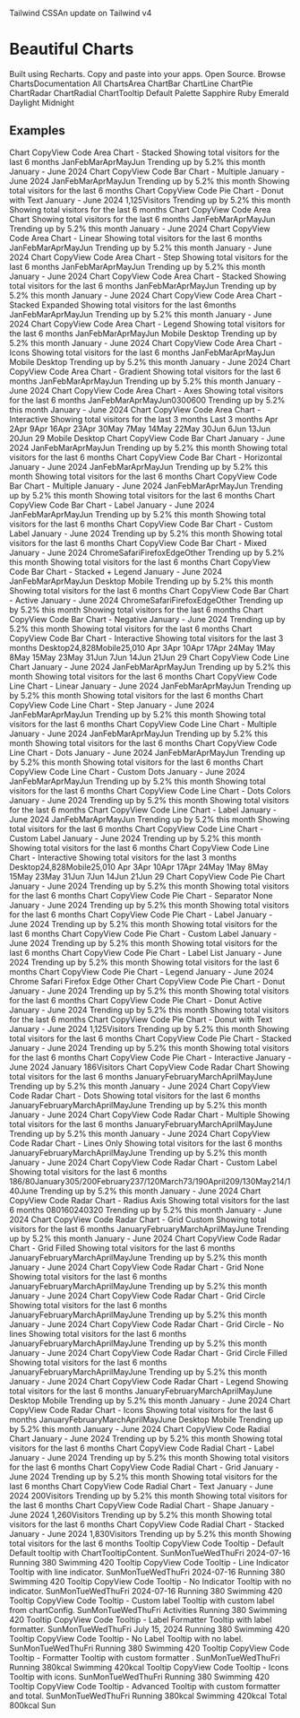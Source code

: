 Tailwind CSSAn update on Tailwind v4
# Beautiful Charts
Built using Recharts. Copy and paste into your apps. Open Source.
Browse ChartsDocumentation
All ChartsArea ChartBar ChartLine ChartPie ChartRadar ChartRadial ChartTooltip
Default
Palette
Sapphire
Ruby
Emerald
Daylight
Midnight
## Examples
Chart
CopyView Code
Area Chart - Stacked
Showing total visitors for the last 6 months
JanFebMarAprMayJun
Trending up by 5.2% this month 
January - June 2024
Chart
CopyView Code
Bar Chart - Multiple
January - June 2024
JanFebMarAprMayJun
Trending up by 5.2% this month 
Showing total visitors for the last 6 months
Chart
CopyView Code
Pie Chart - Donut with Text
January - June 2024
1,125Visitors
Trending up by 5.2% this month 
Showing total visitors for the last 6 months
Chart
CopyView Code
Area Chart
Showing total visitors for the last 6 months
JanFebMarAprMayJun
Trending up by 5.2% this month 
January - June 2024
Chart
CopyView Code
Area Chart - Linear
Showing total visitors for the last 6 months
JanFebMarAprMayJun
Trending up by 5.2% this month 
January - June 2024
Chart
CopyView Code
Area Chart - Step
Showing total visitors for the last 6 months
JanFebMarAprMayJun
Trending up by 5.2% this month 
January - June 2024
Chart
CopyView Code
Area Chart - Stacked
Showing total visitors for the last 6 months
JanFebMarAprMayJun
Trending up by 5.2% this month 
January - June 2024
Chart
CopyView Code
Area Chart - Stacked Expanded
Showing total visitors for the last 6months
JanFebMarAprMayJun
Trending up by 5.2% this month 
January - June 2024
Chart
CopyView Code
Area Chart - Legend
Showing total visitors for the last 6 months
JanFebMarAprMayJun
Mobile
Desktop
Trending up by 5.2% this month 
January - June 2024
Chart
CopyView Code
Area Chart - Icons
Showing total visitors for the last 6 months
JanFebMarAprMayJun
Mobile
Desktop
Trending up by 5.2% this month 
January - June 2024
Chart
CopyView Code
Area Chart - Gradient
Showing total visitors for the last 6 months
JanFebMarAprMayJun
Trending up by 5.2% this month 
January - June 2024
Chart
CopyView Code
Area Chart - Axes
Showing total visitors for the last 6 months
JanFebMarAprMayJun0300600
Trending up by 5.2% this month 
January - June 2024
Chart
CopyView Code
Area Chart - Interactive
Showing total visitors for the last 3 months
Last 3 months
Apr 2Apr 9Apr 16Apr 23Apr 30May 7May 14May 22May 30Jun 6Jun 13Jun 20Jun 29
Mobile
Desktop
Chart
CopyView Code
Bar Chart
January - June 2024
JanFebMarAprMayJun
Trending up by 5.2% this month 
Showing total visitors for the last 6 months
Chart
CopyView Code
Bar Chart - Horizontal
January - June 2024
JanFebMarAprMayJun
Trending up by 5.2% this month 
Showing total visitors for the last 6 months
Chart
CopyView Code
Bar Chart - Multiple
January - June 2024
JanFebMarAprMayJun
Trending up by 5.2% this month 
Showing total visitors for the last 6 months
Chart
CopyView Code
Bar Chart - Label
January - June 2024
JanFebMarAprMayJun
Trending up by 5.2% this month 
Showing total visitors for the last 6 months
Chart
CopyView Code
Bar Chart - Custom Label
January - June 2024
Trending up by 5.2% this month 
Showing total visitors for the last 6 months
Chart
CopyView Code
Bar Chart - Mixed
January - June 2024
ChromeSafariFirefoxEdgeOther
Trending up by 5.2% this month 
Showing total visitors for the last 6 months
Chart
CopyView Code
Bar Chart - Stacked + Legend
January - June 2024
JanFebMarAprMayJun
Desktop
Mobile
Trending up by 5.2% this month 
Showing total visitors for the last 6 months
Chart
CopyView Code
Bar Chart - Active
January - June 2024
ChromeSafariFirefoxEdgeOther
Trending up by 5.2% this month 
Showing total visitors for the last 6 months
Chart
CopyView Code
Bar Chart - Negative
January - June 2024
Trending up by 5.2% this month 
Showing total visitors for the last 6 months
Chart
CopyView Code
Bar Chart - Interactive
Showing total visitors for the last 3 months
Desktop24,828Mobile25,010
Apr 3Apr 10Apr 17Apr 24May 1May 8May 15May 23May 31Jun 7Jun 14Jun 21Jun 29
Chart
CopyView Code
Line Chart
January - June 2024
JanFebMarAprMayJun
Trending up by 5.2% this month 
Showing total visitors for the last 6 months
Chart
CopyView Code
Line Chart - Linear
January - June 2024
JanFebMarAprMayJun
Trending up by 5.2% this month 
Showing total visitors for the last 6 months
Chart
CopyView Code
Line Chart - Step
January - June 2024
JanFebMarAprMayJun
Trending up by 5.2% this month 
Showing total visitors for the last 6 months
Chart
CopyView Code
Line Chart - Multiple
January - June 2024
JanFebMarAprMayJun
Trending up by 5.2% this month 
Showing total visitors for the last 6 months
Chart
CopyView Code
Line Chart - Dots
January - June 2024
JanFebMarAprMayJun
Trending up by 5.2% this month 
Showing total visitors for the last 6 months
Chart
CopyView Code
Line Chart - Custom Dots
January - June 2024
JanFebMarAprMayJun
Trending up by 5.2% this month 
Showing total visitors for the last 6 months
Chart
CopyView Code
Line Chart - Dots Colors
January - June 2024
Trending up by 5.2% this month 
Showing total visitors for the last 6 months
Chart
CopyView Code
Line Chart - Label
January - June 2024
JanFebMarAprMayJun
Trending up by 5.2% this month 
Showing total visitors for the last 6 months
Chart
CopyView Code
Line Chart - Custom Label
January - June 2024
Trending up by 5.2% this month 
Showing total visitors for the last 6 months
Chart
CopyView Code
Line Chart - Interactive
Showing total visitors for the last 3 months
Desktop24,828Mobile25,010
Apr 3Apr 10Apr 17Apr 24May 1May 8May 15May 23May 31Jun 7Jun 14Jun 21Jun 29
Chart
CopyView Code
Pie Chart
January - June 2024
Trending up by 5.2% this month 
Showing total visitors for the last 6 months
Chart
CopyView Code
Pie Chart - Separator None
January - June 2024
Trending up by 5.2% this month 
Showing total visitors for the last 6 months
Chart
CopyView Code
Pie Chart - Label
January - June 2024
Trending up by 5.2% this month 
Showing total visitors for the last 6 months
Chart
CopyView Code
Pie Chart - Custom Label
January - June 2024
Trending up by 5.2% this month 
Showing total visitors for the last 6 months
Chart
CopyView Code
Pie Chart - Label List
January - June 2024
Trending up by 5.2% this month 
Showing total visitors for the last 6 months
Chart
CopyView Code
Pie Chart - Legend
January - June 2024
Chrome
Safari
Firefox
Edge
Other
Chart
CopyView Code
Pie Chart - Donut
January - June 2024
Trending up by 5.2% this month 
Showing total visitors for the last 6 months
Chart
CopyView Code
Pie Chart - Donut Active
January - June 2024
Trending up by 5.2% this month 
Showing total visitors for the last 6 months
Chart
CopyView Code
Pie Chart - Donut with Text
January - June 2024
1,125Visitors
Trending up by 5.2% this month 
Showing total visitors for the last 6 months
Chart
CopyView Code
Pie Chart - Stacked
January - June 2024
Trending up by 5.2% this month 
Showing total visitors for the last 6 months
Chart
CopyView Code
Pie Chart - Interactive
January - June 2024
January
186Visitors
Chart
CopyView Code
Radar Chart
Showing total visitors for the last 6 months
JanuaryFebruaryMarchAprilMayJune
Trending up by 5.2% this month 
January - June 2024
Chart
CopyView Code
Radar Chart - Dots
Showing total visitors for the last 6 months
JanuaryFebruaryMarchAprilMayJune
Trending up by 5.2% this month 
January - June 2024
Chart
CopyView Code
Radar Chart - Multiple
Showing total visitors for the last 6 months
JanuaryFebruaryMarchAprilMayJune
Trending up by 5.2% this month 
January - June 2024
Chart
CopyView Code
Radar Chart - Lines Only
Showing total visitors for the last 6 months
JanuaryFebruaryMarchAprilMayJune
Trending up by 5.2% this month 
January - June 2024
Chart
CopyView Code
Radar Chart - Custom Label
Showing total visitors for the last 6 months
186/80January305/200February237/120March73/190April209/130May214/140June
Trending up by 5.2% this month 
January - June 2024
Chart
CopyView Code
Radar Chart - Radius Axis
Showing total visitors for the last 6 months
080160240320
Trending up by 5.2% this month 
January - June 2024
Chart
CopyView Code
Radar Chart - Grid Custom
Showing total visitors for the last 6 months
JanuaryFebruaryMarchAprilMayJune
Trending up by 5.2% this month 
January - June 2024
Chart
CopyView Code
Radar Chart - Grid Filled
Showing total visitors for the last 6 months
JanuaryFebruaryMarchAprilMayJune
Trending up by 5.2% this month 
January - June 2024
Chart
CopyView Code
Radar Chart - Grid None
Showing total visitors for the last 6 months
JanuaryFebruaryMarchAprilMayJune
Trending up by 5.2% this month 
January - June 2024
Chart
CopyView Code
Radar Chart - Grid Circle
Showing total visitors for the last 6 months
JanuaryFebruaryMarchAprilMayJune
Trending up by 5.2% this month 
January - June 2024
Chart
CopyView Code
Radar Chart - Grid Circle - No lines
Showing total visitors for the last 6 months
JanuaryFebruaryMarchAprilMayJune
Trending up by 5.2% this month 
January - June 2024
Chart
CopyView Code
Radar Chart - Grid Circle Filled
Showing total visitors for the last 6 months
JanuaryFebruaryMarchAprilMayJune
Trending up by 5.2% this month 
January - June 2024
Chart
CopyView Code
Radar Chart - Legend
Showing total visitors for the last 6 months
JanuaryFebruaryMarchAprilMayJune
Desktop
Mobile
Trending up by 5.2% this month 
January - June 2024
Chart
CopyView Code
Radar Chart - Icons
Showing total visitors for the last 6 months
JanuaryFebruaryMarchAprilMayJune
Desktop
Mobile
Trending up by 5.2% this month 
January - June 2024
Chart
CopyView Code
Radial Chart
January - June 2024
Trending up by 5.2% this month 
Showing total visitors for the last 6 months
Chart
CopyView Code
Radial Chart - Label
January - June 2024
Trending up by 5.2% this month 
Showing total visitors for the last 6 months
Chart
CopyView Code
Radial Chart - Grid
January - June 2024
Trending up by 5.2% this month 
Showing total visitors for the last 6 months
Chart
CopyView Code
Radial Chart - Text
January - June 2024
200Visitors
Trending up by 5.2% this month 
Showing total visitors for the last 6 months
Chart
CopyView Code
Radial Chart - Shape
January - June 2024
1,260Visitors
Trending up by 5.2% this month 
Showing total visitors for the last 6 months
Chart
CopyView Code
Radial Chart - Stacked
January - June 2024
1,830Visitors
Trending up by 5.2% this month 
Showing total visitors for the last 6 months
Tooltip
CopyView Code
Tooltip - Default
Default tooltip with ChartTooltipContent.
SunMonTueWedThuFri
2024-07-16
Running
380
Swimming
420
Tooltip
CopyView Code
Tooltip - Line Indicator
Tooltip with line indicator.
SunMonTueWedThuFri
2024-07-16
Running
380
Swimming
420
Tooltip
CopyView Code
Tooltip - No Indicator
Tooltip with no indicator.
SunMonTueWedThuFri
2024-07-16
Running
380
Swimming
420
Tooltip
CopyView Code
Tooltip - Custom label
Tooltip with custom label from chartConfig.
SunMonTueWedThuFri
Activities
Running
380
Swimming
420
Tooltip
CopyView Code
Tooltip - Label Formatter
Tooltip with label formatter.
SunMonTueWedThuFri
July 15, 2024
Running
380
Swimming
420
Tooltip
CopyView Code
Tooltip - No Label
Tooltip with no label.
SunMonTueWedThuFri
Running
380
Swimming
420
Tooltip
CopyView Code
Tooltip - Formatter
Tooltip with custom formatter .
SunMonTueWedThuFri
Running
380kcal
Swimming
420kcal
Tooltip
CopyView Code
Tooltip - Icons
Tooltip with icons.
SunMonTueWedThuFri
Running
380
Swimming
420
Tooltip
CopyView Code
Tooltip - Advanced
Tooltip with custom formatter and total.
SunMonTueWedThuFri
Running
380kcal
Swimming
420kcal
Total
800kcal
Sun
